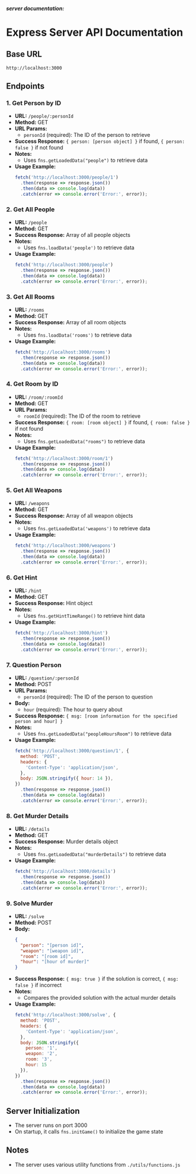 
##### server documentation:
# Express Server API Documentation

## Base URL
`http://localhost:3000`

## Endpoints

### 1. Get Person by ID
- **URL:** `/people/:personId`
- **Method:** GET
- **URL Params:** 
  - `personId` (required): The ID of the person to retrieve
- **Success Response:** `{ person: [person object] }` if found, `{ person: false }` if not found
- **Notes:**
  - Uses `fns.getLoadedData("people")` to retrieve data
- **Usage Example:**
  ```javascript
  fetch('http://localhost:3000/people/1')
    .then(response => response.json())
    .then(data => console.log(data))
    .catch(error => console.error('Error:', error));
  ```

### 2. Get All People
- **URL:** `/people`
- **Method:** GET
- **Success Response:** Array of all people objects
- **Notes:**
  - Uses `fns.loadData('people')` to retrieve data
- **Usage Example:**
  ```javascript
  fetch('http://localhost:3000/people')
    .then(response => response.json())
    .then(data => console.log(data))
    .catch(error => console.error('Error:', error));
  ```

### 3. Get All Rooms
- **URL:** `/rooms`
- **Method:** GET
- **Success Response:** Array of all room objects
- **Notes:**
  - Uses `fns.loadData('rooms')` to retrieve data
- **Usage Example:**
  ```javascript
  fetch('http://localhost:3000/rooms')
    .then(response => response.json())
    .then(data => console.log(data))
    .catch(error => console.error('Error:', error));
  ```

### 4. Get Room by ID
- **URL:** `/room/:roomId`
- **Method:** GET
- **URL Params:**
  - `roomId` (required): The ID of the room to retrieve
- **Success Response:** `{ room: [room object] }` if found, `{ room: false }` if not found
- **Notes:**
  - Uses `fns.getLoadedData("rooms")` to retrieve data
- **Usage Example:**
  ```javascript
  fetch('http://localhost:3000/room/1')
    .then(response => response.json())
    .then(data => console.log(data))
    .catch(error => console.error('Error:', error));
  ```

### 5. Get All Weapons
- **URL:** `/weapons`
- **Method:** GET
- **Success Response:** Array of all weapon objects
- **Notes:**
  - Uses `fns.getLoadedData('weapons')` to retrieve data
- **Usage Example:**
  ```javascript
  fetch('http://localhost:3000/weapons')
    .then(response => response.json())
    .then(data => console.log(data))
    .catch(error => console.error('Error:', error));
  ```

### 6. Get Hint
- **URL:** `/hint`
- **Method:** GET
- **Success Response:** Hint object
- **Notes:**
  - Uses `fns.getHintTimeRange()` to retrieve hint data
- **Usage Example:**
  ```javascript
  fetch('http://localhost:3000/hint')
    .then(response => response.json())
    .then(data => console.log(data))
    .catch(error => console.error('Error:', error));
  ```

### 7. Question Person
- **URL:** `/question/:personId`
- **Method:** POST
- **URL Params:**
  - `personId` (required): The ID of the person to question
- **Body:**
  - `hour` (required): The hour to query about
- **Success Response:** `{ msg: [room information for the specified person and hour] }`
- **Notes:**
  - Uses `fns.getLoadedData("peopleHoursRoom")` to retrieve data
- **Usage Example:**
  ```javascript
  fetch('http://localhost:3000/question/1', {
    method: 'POST',
    headers: {
      'Content-Type': 'application/json',
    },
    body: JSON.stringify({ hour: 14 }),
  })
    .then(response => response.json())
    .then(data => console.log(data))
    .catch(error => console.error('Error:', error));
  ```

### 8. Get Murder Details
- **URL:** `/details`
- **Method:** GET
- **Success Response:** Murder details object
- **Notes:**
  - Uses `fns.getLoadedData("murderDetails")` to retrieve data
- **Usage Example:**
  ```javascript
  fetch('http://localhost:3000/details')
    .then(response => response.json())
    .then(data => console.log(data))
    .catch(error => console.error('Error:', error));
  ```

### 9. Solve Murder
- **URL:** `/solve`
- **Method:** POST
- **Body:**
  ```json
  {
    "person": "[person id]",
    "weapon": "[weapon id]",
    "room": "[room id]",
    "hour": "[hour of murder]"
  }
  ```
- **Success Response:** `{ msg: true }` if the solution is correct, `{ msg: false }` if incorrect
- **Notes:**
  - Compares the provided solution with the actual murder details
- **Usage Example:**
  ```javascript
  fetch('http://localhost:3000/solve', {
    method: 'POST',
    headers: {
      'Content-Type': 'application/json',
    },
    body: JSON.stringify({
      person: '1',
      weapon: '2',
      room: '3',
      hour: 15
    }),
  })
    .then(response => response.json())
    .then(data => console.log(data))
    .catch(error => console.error('Error:', error));
  ```

## Server Initialization
- The server runs on port 3000
- On startup, it calls `fns.initGame()` to initialize the game state

## Notes
- The server uses various utility functions from `./utils/functions.js`

